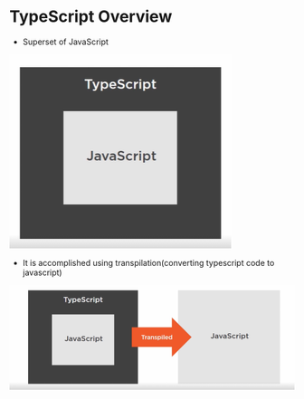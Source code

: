 # TypeScript Overview
- Superset of JavaScript

![SuperSet](superset.PNG)

- It is accomplished using transpilation(converting typescript code to javascript)

![transpilation](transpilation.PNG)

